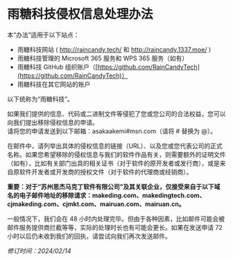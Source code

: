# 雨糖科技侵权信息处理办法

本“办法”适用于以下站点：
- 雨糖科技网站 ( http://raincandy.tech/ 和 http://raincandy.1337.moe/ )
- 雨糖科技管理的 Microsoft 365 服务和 WPS 365 服务（如有）
- 雨糖科技 GitHub 组织账户（[https://github.com/RainCandyTech](https://github.com/RainCandyTech)）
- 雨糖科技在其它网站的账户

以下统称为“雨糖科技”。

如果我们提供的信息、代码或二进制文件等侵犯了您或您公司的合法权益，您可以向我们提出移除侵权信息的申请。<br>
请将您的申请发送到以下邮箱：asakaakemi#msn.com（请将 # 替换为 @）。

在邮件中，请列举出具体的侵权信息的链接（URL）、以及您或您代表公司的正式名称。如果您希望移除的侵权信息与我们的软件作品有关，则需要额外的证明文件（如有），比如有关部门出具的相关证书（对于软件的原开发者或发行商），或是来自原软件开发者或开发商的授权文件（对于软件的代理商或经销商）。<br>

**重要：对于“苏州思杰马克丁软件有限公司”及其关联企业，仅接受来自于以下域名的电子邮件地址的移除请求：makeding.com、makedingtech.com、cjmakeding.com、cjmkt.com、mairuan.com、mairuan.cn。**

一般情况下，我们会在 48 小时内处理完毕。但由于各种因素，比如邮件可能会被邮件服务提供商拦截等等，实际的处理时长也有可能会更长。如果在发送申请 72 小时以后仍未收到我们的回执，请尝试向我们再次发送邮件。

*修订时间：2024/02/14*
